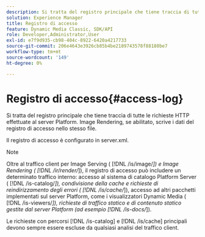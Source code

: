 ```yaml
---
description: Si tratta del registro principale che tiene traccia di tutte le richieste HTTP effettuate al server Platform. Image Rendering, se abilitato, scrive i dati del registro di accesso nello stesso file.
solution: Experience Manager
title: Registro di accesso
feature: Dynamic Media Classic, SDK/API
role: Developer,Administrator,User
exl-id: e7f9d935-cb98-404c-8922-6420a4217733
source-git-commit: 206e4643e3926cb85b4be2189743578f88180be7
workflow-type: tm+mt
source-wordcount: '149'
ht-degree: 0%

---
```


# Registro di accesso{#access-log}

Si tratta del registro principale che tiene traccia di tutte le richieste HTTP effettuate al server Platform. Image Rendering, se abilitato, scrive i dati del registro di accesso nello stesso file.

Il registro di accesso è configurato in server.xml.

>[!NOTE]
>
>Oltre al traffico client per Image Serving ( [!DNL /is/image/*]) e Image Rendering ( [!DNL /ir/render/*]), il registro di accesso può includere un determinato traffico interno: accesso al sistema di catalogo Platform Server ( [!DNL /is-catalog/*]), condivisione della cache e richieste di reindirizzamento degli errori ( [!DNL /is/cache/*]), accesso ad altri pacchetti implementati sul server Platform, come i visualizzatori Dynamic Media ( [!DNL /is-viewers/*]), richieste di traffico statico e di contenuto statico gestite dal server Platform (ad esempio [!DNL /is-docs/*]).

Le richieste con percorsi [!DNL /is-catalog] e [!DNL /is/cache] principali devono sempre essere escluse da qualsiasi analisi del traffico client.
